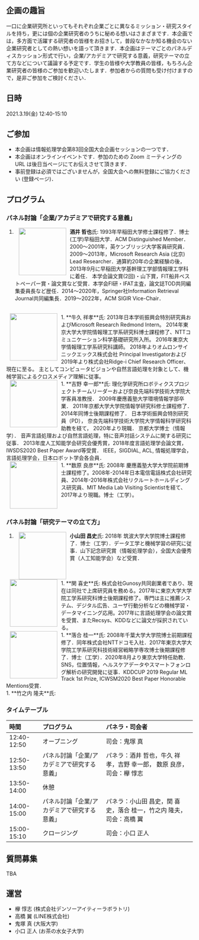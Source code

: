 ## 企画の趣旨
一口に企業研究所といってもそれぞれ企業ごとに異なるミッション・研究スタイルを持ち，更には個の企業研究者のうちに秘める想いはさまざまです．本企画では，多方面で活躍する研究者の皆様をお招きして，普段なかなか知る機会のない企業研究者としての熱い想いを語って頂きます．本企画はテーマごとのパネルディスカッション形式で行い，企業/アカデミアで研究する意義，研究テーマの立て方などについて議論する予定です．学生の皆様や大学教員の皆様，もちろん企業研究者の皆様のご参加を歓迎いたします．参加者からの質問も受け付けますので，是非ご参加をご検討ください．

## 日時
2021.3.19(金) 12:40-15:10

## ご参加
* 本企画は情報処理学会第83回全国大会企画セッションの一つです．
* 本企画はオンラインイベントです．参加のための Zoom ミーティングの URL は後日当ページにてお伝えさせて頂きます．
* 事前登録は必須ではございませんが，全国大会への無料登録にご協力ください (登録ページ)．

## プログラム
### パネル討論「企業/アカデミアで研究する意義」
1. <img src="https://drive.google.com/uc?export=view&id=1i1Zw2W6qZlRcGq0Z5kJyUknjFsYC98Di" width="128" align="left" hspace="10"> **酒井 哲也**氏: 1993年早稲田大学修士課程修了．博士(工学)早稲田大学．ACM Distinguished Member．2000～2001年，英ケンブリッジ大学客員研究員．2009～2013年，Microsoft Research Asia (北京) Lead Researcher．通算約20年の企業経験の後，2013年9月に早稲田大学基幹理工学部情報理工学科に着任． 本学会論文賞(2回)・山下賞，FIT船井ベストペーパー賞・論文賞など受賞．本学会FI研・IFAT主査，論文誌TOD共同編集委員長など歴任．2014～2020年，Springer社Information Retrieval Journal共同編集長．2019～2022年，ACM SIGIR Vice-Chair．  
<br clear="left">
1. <img src="https://drive.google.com/uc?export=view&id=1u6wViXN3DGJt5Y-94ULnjVGpdLg_7Rso" width="128" align="left" hspace="10"> **牛久 祥孝**氏: 2013年日本学術振興会特別研究員およびMicrosoft Research Redmond Intern。 2014年東京大学大学院情報理工学系研究科博士課程修了、NTTコミュニケーション科学基礎研究所入所。 2016年東京大学情報理工学系研究科講師。 2018年よりオムロンサイニックエックス株式会社 Principal Investigatorおよび2019年より株式会社Ridge-i Chief Research Officer、現在に至る。 主としてコンピュータビジョンや自然言語処理を対象として、機械学習によるクロスメディア理解に従事。  
<br clear="left">
1. <img src="https://drive.google.com/uc?export=view&id=1oCFycIMn8c981oawM_wW7QYXaoN3Hr3z" width="128" align="left" hspace="10"> **吉野 幸一郎**氏: 理化学研究所ロボティクスプロジェクトチームリーダーおよび奈良先端科学技術大学院大学客員准教授． 2009年慶應義塾大学環境情報学部卒業． 2011年京都大学大学院情報学研究科修士課程修了． 2014年同博士後期課程修了． 日本学術振興会特別研究員（PD）， 奈良先端科学技術大学院大学情報科学研究科助教を経て， 2020年より現職． 京都大学博士（情報学）． 音声言語処理および自然言語処理，特に音声対話システムに関する研究に従事． 2013年度人工知能学会研究会優秀賞，2018年度言語処理学会論文賞，IWSDS2020 Best Paper Award等受賞． IEEE，SIGDIAL, ACL, 情報処理学会，言語処理学会，日本ロボット学会各会員．  
<br clear="left">
1. <img src="https://drive.google.com/uc?export=view&id=15xd9FsJX_p61KZQSdXmOuvtH41mpHNho" width="128" align="left" hspace="10"> **数原 良彦**氏: 2008年 慶應義塾大学大学院前期博士課程修了。2008年-2014年日本電信電話株式会社研究員、2014年-2016年株式会社リクルートホールディングス研究員、MIT Media Lab Visiting Scientistを経て、2017年より現職。博士（工学）。  
<br clear="left">

### パネル討論「研究テーマの立て方」
1. <img src="https://drive.google.com/uc?export=view&id=15i4cgIjPtZpDGAfGxSUo90Dxrx67u2EI" width="128" align="left" hspace="10"> **小山田 昌史**氏: 2018年 筑波大学大学院博士課程修了．博士（工学）．データ工学と機械学習の研究に従事．山下記念研究賞（情報処理学会），全国大会優秀賞（人工知能学会）など受賞．  
<br clear="left">
1. <img src="https://drive.google.com/uc?export=view&id=1TdZap8fMT8izkqdsUmluOtU8YX87XQDd" width="128" align="left" hspace="10"> **関 喜史**氏: 株式会社Gunosy共同創業者であり、現在は同社で上席研究員を務める。2017年に東京大学大学院工学系研究科博士後期課程修了。専門は主に推薦システム、デジタル広告、ユーザ行動分析などの機械学習・データマイニング応用。2017年に言語処理学会の論文賞を受賞、またRecsys、KDDなどに論文が採択されている。  
<br clear="left">
1. <img src="https://drive.google.com/uc?export=view&id=11hEBqmXK5lCD6RBopU6Y3P6kuOre8qeR" width="128" align="left" hspace="10"> **落合 桂一**氏: 2008年千葉大学大学院博士前期課程修了．同年株式会社NTTドコモ入社．2017年東京大学大学院工学系研究科技術経営戦略学専攻博士後期課程修了．博士（工学）．2020年8月より東京大学特任助教．SNS，位置情報，ヘルスケアデータやスマートフォンログ解析の研究開発に従事．KDDCUP 2019 Regular ML Track 1st Prize, ICWSM2020 Best Paper Honorable Mentions受賞．  
<br clear="left">
1. **竹之内 隆夫**氏:  
<br clear="left">

### タイムテーブル
| 時間 | プログラム | パネラ・司会者 |
| :- | :- | :- |
| 12:40-12:50 | オープニング | 司会：鬼塚 真 |
| 12:50-13:50 | パネル討論「企業/アカデミアで研究する意義」 | パネラ：酒井 哲也，牛久 祥孝，吉野 幸一郎， 数原 良彦，司会：欅 惇志 |
| 13:50-14:00 | 休憩 |  |
| 14:00-15:00 | パネル討論「企業/アカデミアで研究する意義」 | パネラ：小山田 昌史，関 喜史，落合 桂一，竹之内 隆夫，司会：高橋 翼 |
| 15:00-15:10 | クロージング | 司会：小口 正人 |

## 質問募集
TBA

## 運営
* 欅 惇志 (株式会社デンソーアイティーラボラトリ)
* 高橋 翼 (LINE株式会社)
* 鬼塚 真 (大阪大学)
* 小口 正人 (お茶の水女子大学)
